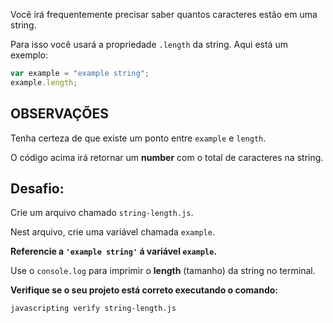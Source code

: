 Você irá frequentemente precisar saber quantos caracteres estão em uma string.

Para isso você usará a propriedade `.length` da string. Aqui está um exemplo:

```js
var example = "example string";
example.length;
```

## OBSERVAÇÕES

Tenha certeza de que existe um ponto entre `example` e `length`.

O código acima irá retornar um **number** com o total de caracteres na string.

## Desafio:

Crie um arquivo chamado `string-length.js`.

Nest arquivo, crie uma variável chamada `example`.

**Referencie a `'example string'` á variável `example`.**

Use o `console.log` para imprimir o **length** (tamanho) da string no terminal.

**Verifique se o seu projeto está correto executando o comando:**

`javascripting verify string-length.js`
